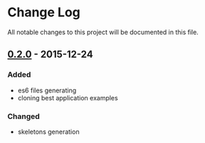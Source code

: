# Change Log
All notable changes to this project will be documented in this file.

## [0.2.0] - 2015-12-24
### Added
- es6 files generating
- cloning best application examples
### Changed
- skeletons generation

[0.2.0]: https://github.com/denar90/marionette-cli/compare/v0.2.0...v0.1.0